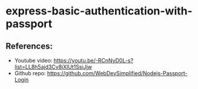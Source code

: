 # express-basic-authentication-with-passport

## References: 
* Youtube video: https://youtu.be/-RCnNyD0L-s?list=LL8h5ajd3Cv8iXlUt1SsiJjw
* Github repo: https://github.com/WebDevSimplified/Nodejs-Passport-Login